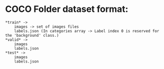 # COCO Folder dataset format:
    *train* ->
        images -> set of images files
        labels.json (In categories array -> Label index 0 is reserved for the 'background' class.) 
    *valid* ->
        images
        labels.json
    *test* ->
        images
        labels.json